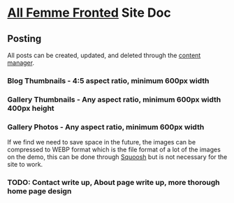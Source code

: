 # [All Femme Fronted](https://www.allfemmefronted.com) Site Doc
## Posting
All posts can be created, updated, and deleted through the [content manager](https://www.allfemmefronted.com/admin). 

### Blog Thumbnails - 4:5 aspect ratio, minimum 600px width 
### Gallery Thumbnails - Any aspect ratio, minimum 600px width 400px height
### Gallery Photos - Any aspect ratio, minimum 600px width

If we find we need to save space in the future, the images can be compressed to WEBP format which is the file format of a lot of the images on the demo, this can be done through [Squoosh](https://squoosh.app/) but is not necessary for the site to work.  

### TODO: Contact write up, About page write up, more thorough home page design




